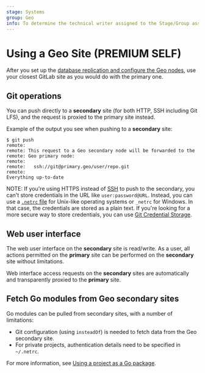 ```yaml
---
stage: Systems
group: Geo
info: To determine the technical writer assigned to the Stage/Group associated with this page, see https://handbook.gitlab.com/handbook/product/ux/technical-writing/#assignments
---
```


<!-- Please update EE::GitLab::GeoGitAccess::GEO_SERVER_DOCS_URL if this file is moved) -->

# Using a Geo Site **(PREMIUM SELF)**

After you set up the [database replication and configure the Geo nodes](../index.md#setup-instructions), use your closest GitLab site as you would do with the primary one.

## Git operations

You can push directly to a **secondary** site (for both HTTP, SSH including
Git LFS), and the request is proxied to the primary site instead.

Example of the output you see when pushing to a **secondary** site:

```shell
$ git push
remote:
remote: This request to a Geo secondary node will be forwarded to the
remote: Geo primary node:
remote:
remote:   ssh://git@primary.geo/user/repo.git
remote:
Everything up-to-date
```

NOTE:
If you're using HTTPS instead of [SSH](../../../user/ssh.md) to push to the secondary,
you can't store credentials in the URL like `user:password@URL`. Instead, you can use a
[`.netrc` file](https://www.gnu.org/software/inetutils/manual/html_node/The-_002enetrc-file.html)
for Unix-like operating systems or `_netrc` for Windows. In that case, the credentials
are stored as a plain text. If you're looking for a more secure way to store credentials,
you can use [Git Credential Storage](https://git-scm.com/book/en/v2/Git-Tools-Credential-Storage).

## Web user interface

The web user interface on the **secondary** site is read/write. As a user, all actions permitted on the **primary** site can be performed on the **secondary** site without limitations.

Web interface access requests on the **secondary** sites are automatically and transparently proxied to the **primary** site.

## Fetch Go modules from Geo secondary sites

Go modules can be pulled from secondary sites, with a number of limitations:

- Git configuration (using `insteadOf`) is needed to fetch data from the Geo secondary site.
- For private projects, authentication details need to be specified in `~/.netrc`.

For more information, see
[Using a project as a Go package](../../../user/project/use_project_as_go_package.md#fetch-go-modules-from-geo-secondary-sites).
